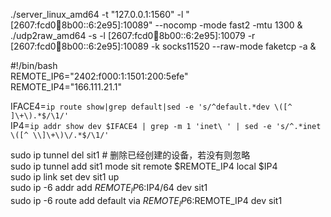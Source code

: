  ./server_linux_amd64 -t "127.0.0.1:1560" -l "[2607:fcd0:100:8b00::6:2e95]:10089" --nocomp -mode fast2 -mtu 1300 &  
 ./udp2raw_amd64 -s -l [2607:fcd0:100:8b00::6:2e95]:10079 -r [2607:fcd0:100:8b00::6:2e95]:10089 -k socks11520 --raw-mode faketcp -a &  
 
 
 
 #!/bin/bash  
REMOTE_IP6="2402:f000:1:1501:200:5efe"  
REMOTE_IP4="166.111.21.1"  

IFACE4=`ip route show|grep default|sed -e 's/^default.*dev \([^ ]\+\).*$/\1/'`  
IP4=`ip addr show dev $IFACE4 | grep -m 1 'inet\ ' | sed -e 's/^.*inet \([^ \\]\+\)\/.*$/\1/'`  

sudo ip tunnel del sit1  # 删除已经创建的设备，若没有则忽略  
sudo ip tunnel add sit1 mode sit remote $REMOTE_IP4 local $IP4  
sudo ip link set dev sit1 up  
sudo ip -6 addr add $REMOTE_IP6:$IP4/64 dev sit1  
sudo ip -6 route add default via $REMOTE_IP6:$REMOTE_IP4 dev sit1  
 
